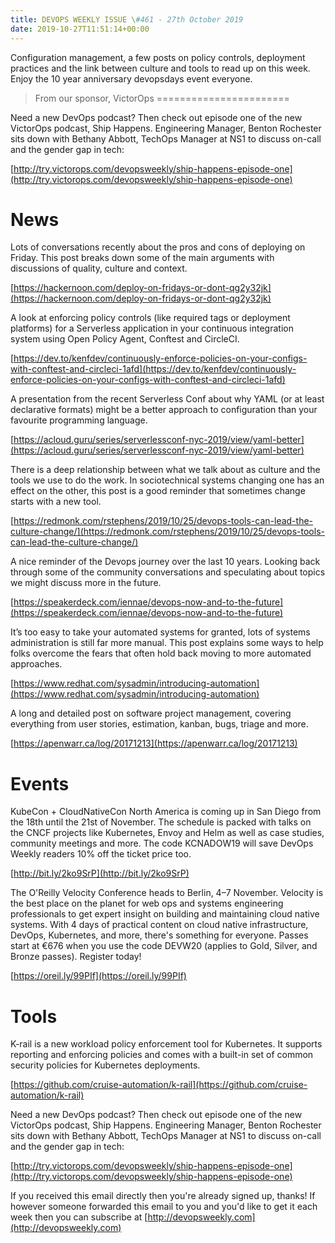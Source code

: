 ```yaml
---
title: DEVOPS WEEKLY ISSUE \#461 - 27th October 2019 
date: 2019-10-27T11:51:14+00:00
---
```


Configuration management, a few posts on policy controls, deployment practices and the link between culture and tools to read up on this week. Enjoy the 10 year anniversary devopsdays event everyone.


>From our sponsor, VictorOps
=======================

Need a new DevOps podcast? Then check out episode one of the new VictorOps podcast, Ship Happens. Engineering Manager, Benton Rochester sits down with Bethany Abbott, TechOps Manager at NS1 to discuss on-call and the gender gap in tech:

[http://try.victorops.com/devopsweekly/ship-happens-episode-one](http://try.victorops.com/devopsweekly/ship-happens-episode-one)


News
====

Lots of conversations recently about the pros and cons of deploying on Friday. This post breaks down some of the main arguments with discussions of quality, culture and context.

[https://hackernoon.com/deploy-on-fridays-or-dont-qg2y32jk](https://hackernoon.com/deploy-on-fridays-or-dont-qg2y32jk)


A look at enforcing policy controls (like required tags or deployment platforms) for a Serverless application in your continuous integration system using Open Policy Agent, Conftest and CircleCI.

[https://dev.to/kenfdev/continuously-enforce-policies-on-your-configs-with-conftest-and-circleci-1afd](https://dev.to/kenfdev/continuously-enforce-policies-on-your-configs-with-conftest-and-circleci-1afd)


A presentation from the recent Serverless Conf about why YAML (or at least declarative formats) might be a better approach to configuration than your favourite programming language.

[https://acloud.guru/series/serverlessconf-nyc-2019/view/yaml-better](https://acloud.guru/series/serverlessconf-nyc-2019/view/yaml-better)


There is a deep relationship between what we talk about as culture and the tools we use to do the work. In sociotechnical systems changing one has an effect on the other, this post is a good reminder that sometimes change starts with a new tool.

[https://redmonk.com/rstephens/2019/10/25/devops-tools-can-lead-the-culture-change/](https://redmonk.com/rstephens/2019/10/25/devops-tools-can-lead-the-culture-change/)


A nice reminder of the Devops journey over the last 10 years. Looking back through some of the community conversations and speculating about topics we might discuss more in the future.

[https://speakerdeck.com/iennae/devops-now-and-to-the-future](https://speakerdeck.com/iennae/devops-now-and-to-the-future)


It’s too easy to take your automated systems for granted, lots of systems administration is still far more manual. This post explains some ways to help folks overcome the fears that often hold back moving to more automated approaches.

[https://www.redhat.com/sysadmin/introducing-automation](https://www.redhat.com/sysadmin/introducing-automation)


A long and detailed post on software project management, covering everything from user stories, estimation, kanban, bugs, triage and more.

[https://apenwarr.ca/log/20171213](https://apenwarr.ca/log/20171213)


Events
======

KubeCon + CloudNativeCon North America is coming up in San Diego from the 18th until the 21st of November. The schedule is packed with talks on the CNCF projects like Kubernetes, Envoy and Helm as well as case studies, community meetings and more. The code KCNADOW19 will save DevOps Weekly readers 10% off the ticket price too.

[http://bit.ly/2ko9SrP](http://bit.ly/2ko9SrP)


The O'Reilly Velocity Conference heads to Berlin, 4–7 November. Velocity is the best place on the planet for web ops and systems engineering professionals to get expert insight on building and maintaining cloud native systems. With 4 days of practical content on cloud native infrastructure, DevOps, Kubernetes, and more, there's something for everyone. Passes start at €676 when you use the code DEVW20 (applies to Gold, Silver, and Bronze passes). Register today!

[https://oreil.ly/99PIf](https://oreil.ly/99PIf)



Tools
=====

K-rail is a new workload policy enforcement tool for Kubernetes. It supports reporting and enforcing policies and comes with a built-in set of common security policies for Kubernetes deployments.

[https://github.com/cruise-automation/k-rail](https://github.com/cruise-automation/k-rail)


Need a new DevOps podcast? Then check out episode one of the new VictorOps podcast, Ship Happens. Engineering Manager, Benton Rochester sits down with Bethany Abbott, TechOps Manager at NS1 to discuss on-call and the gender gap in tech:

[http://try.victorops.com/devopsweekly/ship-happens-episode-one](http://try.victorops.com/devopsweekly/ship-happens-episode-one)



If you received this email directly then you're already signed up, thanks! If however someone forwarded this email to you and you'd like to get it each week then you can subscribe at [http://devopsweekly.com](http://devopsweekly.com)

